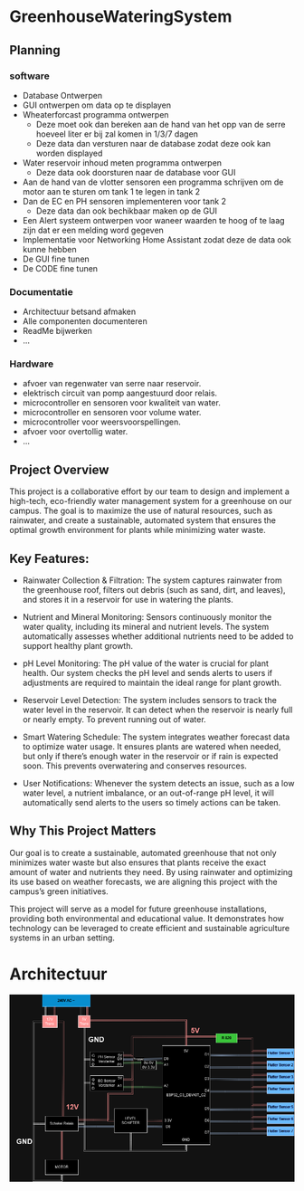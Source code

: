 # GreenhouseWateringSystem
## Planning

### software 

* Database Ontwerpen
* GUI ontwerpen om data op te displayen
* Wheaterforcast programma ontwerpen
  * Deze moet ook dan bereken aan de hand van het opp van de serre hoeveel liter er bij zal komen in 1/3/7 dagen
  * Deze data dan versturen naar de database zodat deze ook kan worden displayed 
* Water reservoir inhoud meten programma ontwerpen
   * Deze data ook doorsturen naar de database voor GUI
* Aan de hand van de vlotter sensoren een programma schrijven om de motor aan te sturen om tank 1 te legen in tank 2
* Dan de EC en PH sensoren implementeren voor tank 2
  * Deze data dan ook bechikbaar maken op de GUI
* Een Alert systeem ontwerpen voor waneer waarden te hoog of te laag zijn dat er een melding word gegeven
* Implementatie voor Networking Home Assistant zodat deze de data ook kunne hebben
* De GUI fine tunen
* De CODE fine tunen

### Documentatie

* Architectuur betsand afmaken
* Alle componenten documenteren
* ReadMe bijwerken
* ...

### Hardware 

* afvoer van regenwater van serre naar reservoir.
* elektrisch circuit van pomp aangestuurd door relais.
* microcontroller en sensoren voor kwaliteit van water.
* microcontroller en sensoren voor volume water.
* microcontroller voor weersvoorspellingen.
* afvoer voor overtollig water.
* ...



## Project Overview
This project is a collaborative effort by our team to design and implement a high-tech, eco-friendly water management system for a greenhouse on our campus. The goal is to maximize the use of natural resources, such as rainwater, and create a sustainable, automated system that ensures the optimal growth environment for plants while minimizing water waste.

## Key Features:
* Rainwater Collection & Filtration: The system captures rainwater from the greenhouse roof, filters out debris (such as sand, dirt, and leaves), and stores it in a reservoir for use in watering the plants.

* Nutrient and Mineral Monitoring: Sensors continuously monitor the water quality, including its mineral and nutrient levels. The system automatically assesses whether additional nutrients need to be added to 
  support healthy plant growth.

* pH Level Monitoring: The pH value of the water is crucial for plant health. Our system checks the pH level and sends alerts to users if adjustments are required to maintain the ideal range for plant growth.

* Reservoir Level Detection: The system includes sensors to track the water level in the reservoir. It can detect when the reservoir is nearly full or nearly empty. To prevent running out 
  of water.

* Smart Watering Schedule: The system integrates weather forecast data to optimize water usage. It ensures plants are watered when needed, but only if there’s enough water in the reservoir or if rain is 
  expected soon. This prevents overwatering and conserves resources.

* User Notifications: Whenever the system detects an issue, such as a low water level, a nutrient imbalance, or an out-of-range pH level, it will automatically send alerts to the users so timely actions can 
  be taken.

## Why This Project Matters
Our goal is to create a sustainable, automated greenhouse that not only minimizes water waste but also ensures that plants receive the exact amount of water and nutrients they need. By using rainwater and optimizing its use based on weather forecasts, we are aligning this project with the campus’s green initiatives.

This project will serve as a model for future greenhouse installations, providing both environmental and educational value. It demonstrates how technology can be leveraged to create efficient and sustainable agriculture systems in an urban setting.


# Architectuur

<img src="Images/Architectuur.drawio.png" alt="Alt text">


